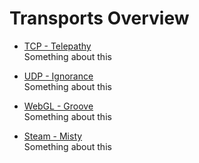 # Transports Overview

-   [TCP - Telepathy](Telepathy.md)  
    Something about this

-   [UDP - Ignorance](Ignorance)  
    Something about this

-   [WebGL - Groove](Groove.md)  
    Something about this

-   [Steam - Misty](Misty)  
    Something about this
